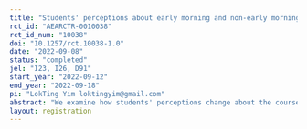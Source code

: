 ```yaml
---
title: "Students' perceptions about early morning and non-early morning classes"
rct_id: "AEARCTR-0010038"
rct_id_num: "10038"
doi: "10.1257/rct.10038-1.0"
date: "2022-09-08"
status: "completed"
jel: "I23, I26, D91"
start_year: "2022-09-12"
end_year: "2022-09-18"
pi: "LokTing Yim loktingyim@gmail.com"
abstract: "We examine how students' perceptions change about the course subject when students are randomly assigned to an early morning (7:30 AM) and a non-early morning classes in a public university in the U.S. Our hypothesis is that students may have a stronger negative feelings about the course material when they are assigned to an early morning class than those who are not because of attribution bias. "
layout: registration
---
```



